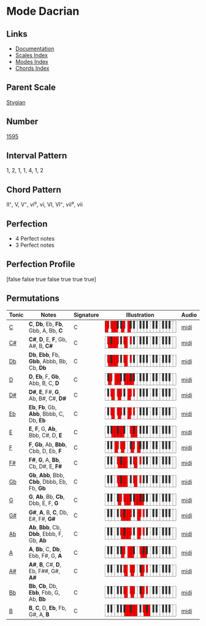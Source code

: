 # Mode Dacrian

## Links

- [Documentation](index.md)
- [Scales Index](Scales.md)
- [Modes Index](Modes.md)
- [Chords Index](Chords.md)

## Parent Scale

[Stygian](ScaleStygian.md)

## Number

[1595](https://ianring.com/musictheory/scales/1595)

## Interval Pattern

1, 2, 1, 1, 4, 1, 2

## Chord Pattern

II⁺, V, V⁺, vi⁰, vi, VI, VI⁺, vii⁰, vii

## Perfection

- 4 Perfect notes
- 3 Perfect notes

## Perfection Profile

[false false true false true true true]

## Permutations

| Tonic | Notes | Signature | Illustration | Audio |
|-------|-------|-----------|--------------|-------|
| [C](ModeCNaturalDacrian.md) | **C**, **Db**, Eb, **Fb**, Gbb, A, Bb, **C** | C | ![CNaturalDacrian](ModeCNaturalDacrian.png) | [midi](https://github.com/edipermadi/music/blob/main/docs/ModeCNaturalDacrian.mid?raw=true) |
| [C#](ModeCSharpDacrian.md) | **C#**, **D**, E, **F**, Gb, A#, B, **C#** | C | ![CSharpDacrian](ModeCSharpDacrian.png) | [midi](https://github.com/edipermadi/music/blob/main/docs/ModeCSharpDacrian.mid?raw=true) |
| [Db](ModeDFlatDacrian.md) | **Db**, **Ebb**, Fb, **Gbb**, Abbb, Bb, Cb, **Db** | C | ![DFlatDacrian](ModeDFlatDacrian.png) | [midi](https://github.com/edipermadi/music/blob/main/docs/ModeDFlatDacrian.mid?raw=true) |
| [D](ModeDNaturalDacrian.md) | **D**, **Eb**, F, **Gb**, Abb, B, C, **D** | C | ![DNaturalDacrian](ModeDNaturalDacrian.png) | [midi](https://github.com/edipermadi/music/blob/main/docs/ModeDNaturalDacrian.mid?raw=true) |
| [D#](ModeDSharpDacrian.md) | **D#**, **E**, F#, **G**, Ab, B#, C#, **D#** | C | ![DSharpDacrian](ModeDSharpDacrian.png) | [midi](https://github.com/edipermadi/music/blob/main/docs/ModeDSharpDacrian.mid?raw=true) |
| [Eb](ModeEFlatDacrian.md) | **Eb**, **Fb**, Gb, **Abb**, Bbbb, C, Db, **Eb** | C | ![EFlatDacrian](ModeEFlatDacrian.png) | [midi](https://github.com/edipermadi/music/blob/main/docs/ModeEFlatDacrian.mid?raw=true) |
| [E](ModeENaturalDacrian.md) | **E**, **F**, G, **Ab**, Bbb, C#, D, **E** | C | ![ENaturalDacrian](ModeENaturalDacrian.png) | [midi](https://github.com/edipermadi/music/blob/main/docs/ModeENaturalDacrian.mid?raw=true) |
| [F](ModeFNaturalDacrian.md) | **F**, **Gb**, Ab, **Bbb**, Cbb, D, Eb, **F** | C | ![FNaturalDacrian](ModeFNaturalDacrian.png) | [midi](https://github.com/edipermadi/music/blob/main/docs/ModeFNaturalDacrian.mid?raw=true) |
| [F#](ModeFSharpDacrian.md) | **F#**, **G**, A, **Bb**, Cb, D#, E, **F#** | C | ![FSharpDacrian](ModeFSharpDacrian.png) | [midi](https://github.com/edipermadi/music/blob/main/docs/ModeFSharpDacrian.mid?raw=true) |
| [Gb](ModeGFlatDacrian.md) | **Gb**, **Abb**, Bbb, **Cbb**, Dbbb, Eb, Fb, **Gb** | C | ![GFlatDacrian](ModeGFlatDacrian.png) | [midi](https://github.com/edipermadi/music/blob/main/docs/ModeGFlatDacrian.mid?raw=true) |
| [G](ModeGNaturalDacrian.md) | **G**, **Ab**, Bb, **Cb**, Dbb, E, F, **G** | C | ![GNaturalDacrian](ModeGNaturalDacrian.png) | [midi](https://github.com/edipermadi/music/blob/main/docs/ModeGNaturalDacrian.mid?raw=true) |
| [G#](ModeGSharpDacrian.md) | **G#**, **A**, B, **C**, Db, E#, F#, **G#** | C | ![GSharpDacrian](ModeGSharpDacrian.png) | [midi](https://github.com/edipermadi/music/blob/main/docs/ModeGSharpDacrian.mid?raw=true) |
| [Ab](ModeAFlatDacrian.md) | **Ab**, **Bbb**, Cb, **Dbb**, Ebbb, F, Gb, **Ab** | C | ![AFlatDacrian](ModeAFlatDacrian.png) | [midi](https://github.com/edipermadi/music/blob/main/docs/ModeAFlatDacrian.mid?raw=true) |
| [A](ModeANaturalDacrian.md) | **A**, **Bb**, C, **Db**, Ebb, F#, G, **A** | C | ![ANaturalDacrian](ModeANaturalDacrian.png) | [midi](https://github.com/edipermadi/music/blob/main/docs/ModeANaturalDacrian.mid?raw=true) |
| [A#](ModeASharpDacrian.md) | **A#**, **B**, C#, **D**, Eb, F##, G#, **A#** | C | ![ASharpDacrian](ModeASharpDacrian.png) | [midi](https://github.com/edipermadi/music/blob/main/docs/ModeASharpDacrian.mid?raw=true) |
| [Bb](ModeBFlatDacrian.md) | **Bb**, **Cb**, Db, **Ebb**, Fbb, G, Ab, **Bb** | C | ![BFlatDacrian](ModeBFlatDacrian.png) | [midi](https://github.com/edipermadi/music/blob/main/docs/ModeBFlatDacrian.mid?raw=true) |
| [B](ModeBNaturalDacrian.md) | **B**, **C**, D, **Eb**, Fb, G#, A, **B** | C | ![BNaturalDacrian](ModeBNaturalDacrian.png) | [midi](https://github.com/edipermadi/music/blob/main/docs/ModeBNaturalDacrian.mid?raw=true) |
